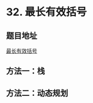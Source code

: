# 32. 最长有效括号

## 题目地址

[最长有效括号](https://leetcode-cn.com/problems/longest-valid-parentheses/)

## 方法一：栈



## 方法二：动态规划

